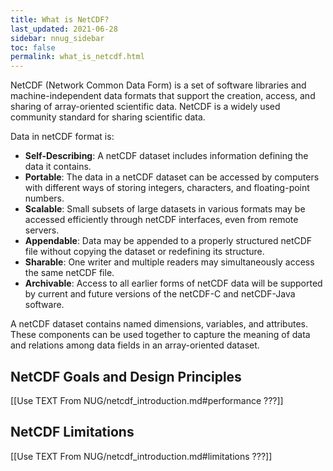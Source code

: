 ```yaml
---
title: What is NetCDF?
last_updated: 2021-06-28
sidebar: nnug_sidebar
toc: false
permalink: what_is_netcdf.html
---
```


NetCDF (Network Common Data Form) is a set of software libraries and machine-independent data formats that support the creation, access, and sharing of array-oriented scientific data.
NetCDF is a widely used community standard for sharing scientific data.

<!-- NOTE:
Text mainly from [netCDF home page](https://www.unidata.ucar.edu/software/netcdf/),
self-describing and portable bit from NUG/guide.md#netcdf_purpose
-->

Data in netCDF format is:

* **Self-Describing**: A netCDF dataset includes information defining the data it contains.
* **Portable**: The data in a netCDF dataset can be accessed by computers with different ways of storing integers, characters, and floating-point numbers.
* **Scalable**: Small subsets of large datasets in various formats may be accessed efficiently through netCDF interfaces, even from remote servers.
* **Appendable**: Data may be appended to a properly structured netCDF file without copying the dataset or redefining its structure.
* **Sharable**: One writer and multiple readers may simultaneously access the same netCDF file.
* **Archivable**: Access to all earlier forms of netCDF data will be supported by current and future versions of the netCDF-C and netCDF-Java software.

<!-- NOTE:
Text from NUG/netcdf_data_set_components.md#data_model, paragraph 1
-->
A netCDF dataset contains named dimensions, variables, and attributes.
These components can be used together to capture the meaning of data and relations among data fields in an array-oriented dataset.


## NetCDF Goals and Design Principles

[[Use TEXT From NUG/netcdf_introduction.md#performance ???]]

## NetCDF Limitations

[[Use TEXT From NUG/netcdf_introduction.md#limitations ???]]
